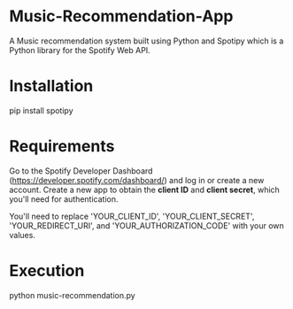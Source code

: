 # Music-Recommendation-App
A Music recommendation system built using Python and Spotipy which is a Python library for the Spotify Web API.

# Installation
pip install spotipy

# Requirements
Go to the Spotify Developer Dashboard (https://developer.spotify.com/dashboard/) and log in or create a new account. 
Create a new app to obtain the **client ID** and **client secret**, which you'll need for authentication.

You'll need to replace 'YOUR_CLIENT_ID', 'YOUR_CLIENT_SECRET', 'YOUR_REDIRECT_URI', and 'YOUR_AUTHORIZATION_CODE' with your own values.

# Execution
python music-recommendation.py 
